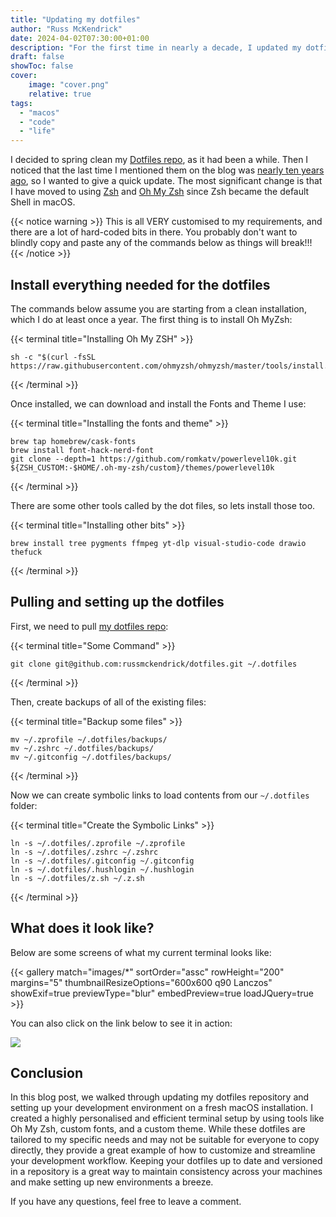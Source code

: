 ```yaml
---
title: "Updating my dotfiles"
author: "Russ McKendrick"
date: 2024-04-02T07:30:00+01:00
description: "For the first time in nearly a decade, I updated my dotfiles blog post."
draft: false
showToc: false
cover:
    image: "cover.png"
    relative: true
tags:
  - "macos"
  - "code"
  - "life"
---
```


I decided to spring clean my [Dotfiles repo](https://github.com/russmckendrick/dotfiles), as it had been a while. Then I noticed that the last time I mentioned them on the blog was [nearly ten years ago](/2014/08/10/dotfiles/), so I wanted to give a quick update. The most significant change is that I have moved to using [Zsh](https://www.zsh.org/ "Zsh") and [Oh My Zsh](https://ohmyz.sh/) since Zsh became the default Shell in macOS.

{{< notice warning >}}
This is all VERY customised to my requirements, and there are a lot of hard-coded bits in there. You probably don't want to blindly copy and paste any of the commands below as things will break!!!
{{< /notice >}}

## Install everything needed for the dotfiles

The commands below assume you are starting from a clean installation, which I do at least once a year. The first thing is to install Oh MyZsh:

{{< terminal title="Installing Oh My ZSH" >}}
```
sh -c "$(curl -fsSL https://raw.githubusercontent.com/ohmyzsh/ohmyzsh/master/tools/install.sh)"
```
{{< /terminal >}}

Once installed, we can download and install the Fonts and Theme I use:

{{< terminal title="Installing the fonts and theme" >}}
```
brew tap homebrew/cask-fonts
brew install font-hack-nerd-font
git clone --depth=1 https://github.com/romkatv/powerlevel10k.git ${ZSH_CUSTOM:-$HOME/.oh-my-zsh/custom}/themes/powerlevel10k
```
{{< /terminal >}}

There are some other tools called by the dot files, so lets install those too.

{{< terminal title="Installing other bits" >}}
```
brew install tree pygments ffmpeg yt-dlp visual-studio-code drawio thefuck
```
{{< /terminal >}}

## Pulling and setting up the dotfiles

First, we need to pull [my dotfiles repo](https://github.com/russmckendrick/dotfiles/):

{{< terminal title="Some Command" >}}
```
git clone git@github.com:russmckendrick/dotfiles.git ~/.dotfiles
```
{{< /terminal >}}

Then, create backups of all of the existing files:

{{< terminal title="Backup some files" >}}
```
mv ~/.zprofile ~/.dotfiles/backups/
mv ~/.zshrc ~/.dotfiles/backups/
mv ~/.gitconfig ~/.dotfiles/backups/
```
{{< /terminal >}}

Now we can create symbolic links to load contents from our `~/.dotfiles` folder:

{{< terminal title="Create the Symbolic Links" >}}
```
ln -s ~/.dotfiles/.zprofile ~/.zprofile
ln -s ~/.dotfiles/.zshrc ~/.zshrc
ln -s ~/.dotfiles/.gitconfig ~/.gitconfig
ln -s ~/.dotfiles/.hushlogin ~/.hushlogin
ln -s ~/.dotfiles/z.sh ~/.z.sh
```
{{< /terminal >}}

## What does it look like?

Below are some screens of what my current terminal looks like:

{{< gallery match="images/*" sortOrder="assc" rowHeight="200" margins="5" thumbnailResizeOptions="600x600 q90 Lanczos" showExif=true previewType="blur" embedPreview=true loadJQuery=true >}}<br>

You can also click on the link below to see it in action:

<a href="https://asciinema.org/a/PTUqbpxikms7nFWNs4R7OhMQR" target="_blank"><img src="https://asciinema.org/a/PTUqbpxikms7nFWNs4R7OhMQR.svg" class="no-zoom"/></a>

## Conclusion

In this blog post, we walked through updating my dotfiles repository and setting up your development environment on a fresh macOS installation. I created a highly personalised and efficient terminal setup by using tools like Oh My Zsh, custom fonts, and a custom theme. While these dotfiles are tailored to my specific needs and may not be suitable for everyone to copy directly, they provide a great example of how to customize and streamline your development workflow. Keeping your dotfiles up to date and versioned in a repository is a great way to maintain consistency across your machines and make setting up new environments a breeze.

If you have any questions, feel free to leave a comment.
